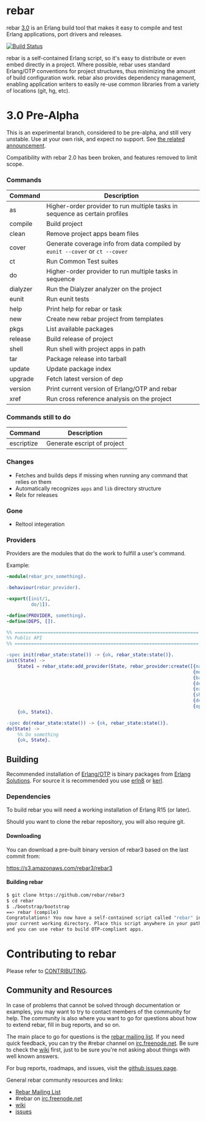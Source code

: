 rebar
=====

rebar [3.0](#30) is an Erlang build tool that makes it easy to compile and test Erlang
applications, port drivers and releases.

[![Build Status](https://travis-ci.org/rebar/rebar3.svg?branch=master)](https://travis-ci.org/rebar/rebar3)

rebar is a self-contained Erlang script, so it's easy to distribute or even
embed directly in a project. Where possible, rebar uses standard Erlang/OTP
conventions for project structures, thus minimizing the amount of build
configuration work. rebar also provides dependency management, enabling
application writers to easily re-use common libraries from a variety of
locations (git, hg, etc).

3.0 Pre-Alpha
====

This is an experimental branch, considered to be pre-alpha, and still
very unstable. Use at your own risk, and expect no support. See
[the related announcement](http://lists.basho.com/pipermail/rebar_lists.basho.com/2014-November/002087.html).

Compatibility with rebar 2.0 has been broken, and features removed to
limit scope.

### Commands

| Command    | Description |
|----------- |------------ |
| as         | Higher-order provider to run multiple tasks in sequence as certain profiles |
| compile    | Build project |
| clean      | Remove project apps beam files |
| cover      | Generate coverage info from data compiled by `eunit --cover` or `ct --cover` |
| ct         | Run Common Test suites |
| do         | Higher-order provider to run multiple tasks in sequence |
| dialyzer   | Run the Dialyzer analyzer on the project |
| eunit      | Run eunit tests |
| help       | Print help for rebar or task |
| new        | Create new rebar project from templates |
| pkgs       | List available packages |
| release    | Build release of project |
| shell      | Run shell with project apps in path |
| tar        | Package release into tarball |
| update     | Update package index |
| upgrade    | Fetch latest version of dep |
| version    | Print current version of Erlang/OTP and rebar |
| xref       | Run cross reference analysis on the project |

### Commands still to do

| Command    | Description |
|----------- |------------ |
| escriptize | Generate escript of project |


### Changes

* Fetches and builds deps if missing when running any command that relies on them
* Automatically recognizes `apps` and `lib` directory structure
* Relx for releases

### Gone

* Reltool integeration

### Providers

Providers are the modules that do the work to fulfill a user's command.

Example:

```erlang
-module(rebar_prv_something).

-behaviour(rebar_provider).

-export([init/1,
         do/1]).

-define(PROVIDER, something).
-define(DEPS, []).

%% ===================================================================
%% Public API
%% ===================================================================

-spec init(rebar_state:state()) -> {ok, rebar_state:state()}.
init(State) ->
    State1 = rebar_state:add_provider(State, rebar_provider:create([{name, ?PROVIDER},
                                                                    {module, ?MODULE},
                                                                    {bare, false},
                                                                    {deps, ?DEPS},
                                                                    {example, "rebar dummy"},
                                                                    {short_desc, "dummy plugin."},
                                                                    {desc, ""},
                                                                    {opts, []}])),
    {ok, State1}.

-spec do(rebar_state:state()) -> {ok, rebar_state:state()}.
do(State) ->
    %% Do something
    {ok, State}.
```


Building
--------

Recommended installation of [Erlang/OTP](http://www.erlang.org) is binary packages from [Erlang Solutions](https://www.erlang-solutions.com/downloads/download-erlang-otp). For source it is recommended you use [erln8](http://metadave.github.io/erln8/) or [kerl](https://github.com/yrashk/kerl).

### Dependencies

To build rebar you will need a working installation of Erlang R15 (or later).

Should you want to clone the rebar repository, you will also require git.

#### Downloading

You can download a pre-built binary version of rebar3 based on the last commit from:

https://s3.amazonaws.com/rebar3/rebar3

#### Building rebar

```sh
$ git clone https://github.com/rebar/rebar3
$ cd rebar
$ ./bootstrap/bootstrap
==> rebar (compile)
Congratulations! You now have a self-contained script called "rebar" in
your current working directory. Place this script anywhere in your path
and you can use rebar to build OTP-compliant apps.
```


Contributing to rebar
=====================

Please refer to [CONTRIBUTING](CONTRIBUTING.md).

Community and Resources
-----------------------

In case of problems that cannot be solved through documentation or examples, you
may want to try to contact members of the community for help. The community is
also where you want to go for questions about how to extend rebar, fill in bug
reports, and so on.

The main place to go for questions is the [rebar mailing
list](http://lists.basho.com/pipermail/rebar_lists.basho.com/). If you need
quick feedback, you can try the #rebar channel on
[irc.freenode.net](http://freenode.net). Be sure to check the
[wiki](https://github.com/rebar/rebar/wiki) first, just to be sure you're not
asking about things with well known answers.

For bug reports, roadmaps, and issues, visit the [github issues
page](https://github.com/rebar/rebar/issues).

General rebar community resources and links:

- [Rebar Mailing List](http://lists.basho.com/pipermail/rebar_lists.basho.com/)
- #rebar on [irc.freenode.net](http://freenode.net/)
- [wiki](https://github.com/rebar/rebar/wiki)
- [issues](https://github.com/rebar/rebar/issues)
